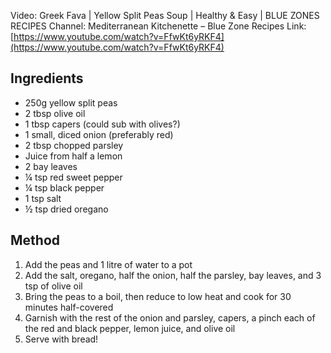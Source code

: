 Video: Greek Fava | Yellow Split Peas Soup | Healthy & Easy | BLUE ZONES RECIPES
Channel: Mediterranean Kitchenette – Blue Zone Recipes
Link: [https://www.youtube.com/watch?v=FfwKt6yRKF4](https://www.youtube.com/watch?v=FfwKt6yRKF4)

## Ingredients

- 250g yellow split peas
- 2 tbsp olive oil
- 1 tbsp capers (could sub with olives?)
- 1 small, diced onion (preferably red)
- 2 tbsp chopped parsley
- Juice from half a lemon
- 2 bay leaves
- ¼ tsp red sweet pepper
- ¼ tsp black pepper
- 1 tsp salt
- ½ tsp dried oregano

## Method

1) Add the peas and 1 litre of water to a pot
2) Add the salt, oregano, half the onion, half the parsley, bay leaves, and 3 tsp of olive oil
3) Bring the peas to a boil, then reduce to low heat and cook for 30 minutes half-covered
4) Garnish with the rest of the onion and parsley, capers, a pinch each of the red and black pepper, lemon juice, and olive oil
5) Serve with bread!